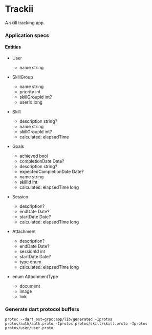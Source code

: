 # Trackii

A skill tracking app.

### Application specs

#### Entities

* User
  + name string

* SkillGroup
  + name string
  + priority int
  + skillGroupId int?
  + userId long

* Skill
  + description string?
  + name string
  + skillGroupId int?
  + calculated: elapsedTime

* Goals
  + achieved bool
  + completionDate Date?
  + description string?
  + expectedCompletionDate Date?
  + name string
  + skillId int
  + calculated: elapsedTime long

* Session
  + description?
  + endDate Date?
  + startDate Date?
  + calculated: elapsedTime long

* Attachment
  + description?
  + endDate Date?
  + sessionId int
  + startDate Date?
  + type enum
  + calculated: elapsedTime long

* enum AttachmentType
  + document
  + image
  + link

### Generate dart protocol buffers

    protoc --dart_out=grpc:app/lib/generated -Iprotos protos/auth/auth.proto -Iprotos protos/skill/skill.proto -Iprotos protos/user/user.proto
